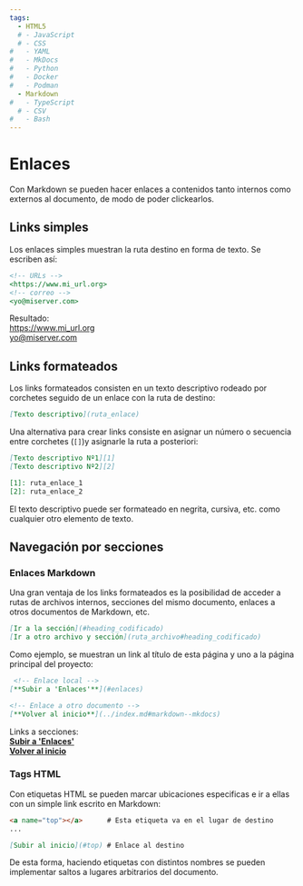 ```yaml
---
tags:
  - HTML5
  # - JavaScript
  # - CSS
#   - YAML
#   - MkDocs
#   - Python
#   - Docker
#   - Podman
  - Markdown
#   - TypeScript
  # - CSV
#   - Bash
---
```



# Enlaces


Con Markdown se pueden hacer enlaces a contenidos tanto internos como externos al documento,
de modo de poder clickearlos.

## Links simples


Los enlaces simples muestran la ruta destino en forma de texto. 
Se escriben así:


<div class="grid" markdown>

```md title="Sintaxis de links"
<!-- URLs -->
<https://www.mi_url.org>
<!-- correo -->
<yo@miserver.com>
```

Resultado:  
<https://www.mi_url.org>  
<yo@miserver.com>

</div>


## Links formateados

Los links formateados consisten en un texto descriptivo rodeado por corchetes seguido de un enlace con la ruta de destino:

```md title="Enlaces formateados"
[Texto descriptivo](ruta_enlace)
```

Una alternativa para crear links consiste en asignar un número o secuencia entre corchetes (`[]`)y asignarle la ruta a posteriori:


```md title="Enlaces formateados"
[Texto descriptivo Nº1][1]
[Texto descriptivo Nº2][2]

[1]: ruta_enlace_1
[2]: ruta_enlace_2
```

El texto descriptivo puede ser formateado en negrita, cursiva, etc.
como cualquier otro elemento de texto. 


## Navegación por secciones

### Enlaces Markdown

Una gran ventaja de los links formateados es la posibilidad 
de acceder a rutas de archivos internos, 
secciones del mismo documento, 
enlaces a otros documentos de Markdown, etc.

```md title="Links a secciones - Formato"
[Ir a la sección](#heading_codificado)
[Ir a otro archivo y sección](ruta_archivo#heading_codificado)
```

Como ejemplo, se muestran un link al título de esta página y uno a la página principal del proyecto:


<div class="grid" markdown>


```md title="Links a secciones - Ejemplos"
 <!-- Enlace local -->
[**Subir a 'Enlaces'**](#enlaces) 

<!-- Enlace a otro documento -->
[**Volver al inicio**](../index.md#markdown--mkdocs) 
```

Links a secciones:  
[**Subir a 'Enlaces'**](#enlaces)   
[**Volver al inicio**](../index.md#markdown--mkdocs) 

</div>


### Tags HTML

Con etiquetas HTML se pueden marcar ubicaciones especificas e ir a ellas con un simple link escrito en Markdown:


```md title="Links a secciones - tags HTML"
<a name="top"></a>      # Esta etiqueta va en el lugar de destino
...

[Subir al inicio](#top) # Enlace al destino
```


De esta forma, haciendo etiquetas con distintos nombres se pueden implementar saltos a lugares arbitrarios del documento.

